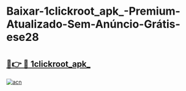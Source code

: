 # Baixar-1clickroot_apk_-Premium-Atualizado-Sem-Anúncio-Grátis-ese28

# <h2><a href="https://8zxysv.esa.edu.pl?src=1clickroot_apk_&ref=ese28">🔗👉 🔴 1clickroot_apk_</a></h2>

[![acn](https://github.com/user-attachments/assets/0f9c940e-d8b0-45ae-aac7-cd30a18b3e1c)](https://8zxysv.esa.edu.pl?src=1clickroot_apk_&ref=ese28)

